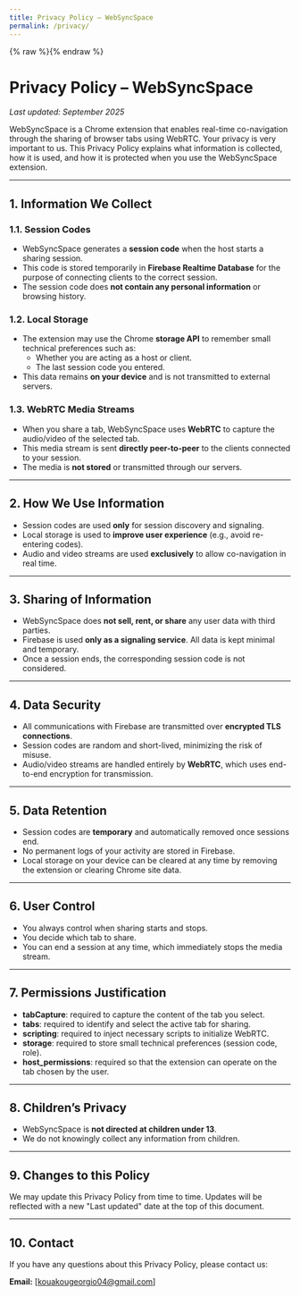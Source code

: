 ```yaml
---
title: Privacy Policy – WebSyncSpace
permalink: /privacy/
---
```

{% raw %}{% endraw %}

# Privacy Policy – WebSyncSpace

_Last updated: September 2025_

WebSyncSpace is a Chrome extension that enables real-time co-navigation through the sharing of browser tabs using WebRTC. Your privacy is very important to us. This Privacy Policy explains what information is collected, how it is used, and how it is protected when you use the WebSyncSpace extension.

---

## 1. Information We Collect

### 1.1. Session Codes

- WebSyncSpace generates a **session code** when the host starts a sharing session.
- This code is stored temporarily in **Firebase Realtime Database** for the purpose of connecting clients to the correct session.
- The session code does **not contain any personal information** or browsing history.

### 1.2. Local Storage

- The extension may use the Chrome **storage API** to remember small technical preferences such as:
  - Whether you are acting as a host or client.
  - The last session code you entered.
- This data remains **on your device** and is not transmitted to external servers.

### 1.3. WebRTC Media Streams

- When you share a tab, WebSyncSpace uses **WebRTC** to capture the audio/video of the selected tab.
- This media stream is sent **directly peer-to-peer** to the clients connected to your session.
- The media is **not stored** or transmitted through our servers.

---

## 2. How We Use Information

- Session codes are used **only** for session discovery and signaling.
- Local storage is used to **improve user experience** (e.g., avoid re-entering codes).
- Audio and video streams are used **exclusively** to allow co-navigation in real time.

---

## 3. Sharing of Information

- WebSyncSpace does **not sell, rent, or share** any user data with third parties.
- Firebase is used **only as a signaling service**. All data is kept minimal and temporary.
- Once a session ends, the corresponding session code is not considered.

---

## 4. Data Security

- All communications with Firebase are transmitted over **encrypted TLS connections**.
- Session codes are random and short-lived, minimizing the risk of misuse.
- Audio/video streams are handled entirely by **WebRTC**, which uses end-to-end encryption for transmission.

---

## 5. Data Retention

- Session codes are **temporary** and automatically removed once sessions end.
- No permanent logs of your activity are stored in Firebase.
- Local storage on your device can be cleared at any time by removing the extension or clearing Chrome site data.

---

## 6. User Control

- You always control when sharing starts and stops.
- You decide which tab to share.
- You can end a session at any time, which immediately stops the media stream.

---

## 7. Permissions Justification

- **tabCapture**: required to capture the content of the tab you select.
- **tabs**: required to identify and select the active tab for sharing.
- **scripting**: required to inject necessary scripts to initialize WebRTC.
- **storage**: required to store small technical preferences (session code, role).
- **host_permissions**: required so that the extension can operate on the tab chosen by the user.

---

## 8. Children’s Privacy

- WebSyncSpace is **not directed at children under 13**.
- We do not knowingly collect any information from children.

---

## 9. Changes to this Policy

We may update this Privacy Policy from time to time. Updates will be reflected with a new "Last updated" date at the top of this document.

---

## 10. Contact

If you have any questions about this Privacy Policy, please contact us:

**Email:** [kouakougeorgio04@gmail.com]

